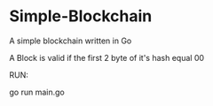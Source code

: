 # Simple-Blockchain
A simple blockchain written in Go

A Block is valid if the first 2 byte of it's hash equal 00

RUN:

go run main.go
